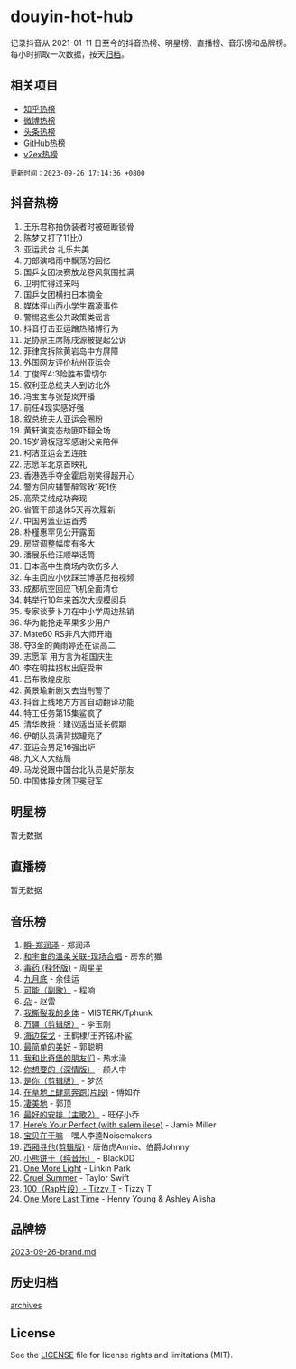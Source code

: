 # douyin-hot-hub

记录抖音从 2021-01-11 日至今的抖音热榜、明星榜、直播榜、音乐榜和品牌榜。每小时抓取一次数据，按天[归档](archives)。

## 相关项目

- [知乎热榜](https://github.com/lonnyzhang423/zhihu-hot-hub)
- [微博热榜](https://github.com/lonnyzhang423/weibo-hot-hub)
- [头条热榜](https://github.com/lonnyzhang423/toutiao-hot-hub)
- [GitHub热榜](https://github.com/lonnyzhang423/github-hot-hub)
- [v2ex热榜](https://github.com/lonnyzhang423/v2ex-hot-hub)


`更新时间：2023-09-26 17:14:36 +0800`

## 抖音热榜

1. 王乐君称拍伪装者时被砸断锁骨
1. 陈梦又打了11比0
1. 亚运武台 礼乐共美
1. 刀郎演唱雨中飘荡的回忆
1. 国乒女团决赛放龙卷风氛围拉满
1. 卫明忙得过来吗
1. 国乒女团横扫日本摘金
1. 媒体评山西小学生霸凌事件
1. 警惕这些公共政策类谣言
1. 抖音打击亚运蹭热赌博行为
1. 足协原主席陈戌源被提起公诉
1. 菲律宾拆除黄岩岛中方屏障
1. 外国网友评价杭州亚运会
1. 丁俊晖4:3险胜布雷切尔
1. 叙利亚总统夫人到访北外
1. 冯宝宝与张楚岚开播
1. 前任4现实感好强
1. 叙总统夫人亚运会圈粉
1. 黄轩演变态劫匪吓翻全场
1. 15岁滑板冠军感谢父亲陪伴
1. 柯洁亚运会五连胜
1. 志愿军北京首映礼
1. 香港选手夺金霍启刚笑得超开心
1. 警方回应辅警醉驾致1死1伤
1. 高荣艾绒成功奔现
1. 省管干部退休5天再次履新
1. 中国男篮亚运首秀
1. 朴槿惠罕见公开露面
1. 房贷调整幅度有多大
1. 潘展乐给汪顺举话筒
1. 日本高中生商场内砍伤多人
1. 车主回应小伙踩兰博基尼拍视频
1. 成都航空回应飞机全面清仓
1. 韩举行10年来首次大规模阅兵
1. 专家谈萝卜刀在中小学周边热销
1. 华为能抢走苹果多少用户
1. Mate60 RS非凡大师开箱
1. 夺3金的黄雨婷还在读高二
1. 志愿军 用方言为祖国庆生
1. 李在明拄拐杖出庭受审
1. 吕布敦煌皮肤
1. 黄景瑜新剧又去当刑警了
1. 抖音上线地方方言自动翻译功能
1. 特工任务第15集鲨疯了
1. 清华教授：建议适当延长假期
1. 伊朗队员满背拔罐亮了
1. 亚运会男足16强出炉
1. 九义人大结局
1. 马龙说跟中国台北队员是好朋友
1. 中国体操女团卫冕冠军

## 明星榜

暂无数据

## 直播榜

暂无数据

## 音乐榜

1. [瞬-郑润泽](https://sf6-cdn-tos.douyinstatic.com/obj/tos-cn-ve-2774/oYXHIohzvbNAzBhHgyksWpRM4bfkDsBdBDAynw) - 郑润泽
1. [和宇宙的温柔关联-现场合唱](https://sf3-cdn-tos.douyinstatic.com/obj/tos-cn-ve-2774/o0hONGDYQBgk0e5bqDeQOonVmncA6tC2nBwZLT) - 房东的猫
1. [毒药 (释怀版)](https://sf6-cdn-tos.douyinstatic.com/obj/tos-cn-ve-2774/oYILMEAzspdZBIzy4frJNB8ZHPHWAhiwowd4Ad) - 周星星
1. [九月底](https://sf3-cdn-tos.douyinstatic.com/obj/tos-cn-ve-2774/oMfewG4PDTFhF8iz3OGQ7ABH5i6fCgnMaoCbzZ) - 余佳运
1. [可能（副歌）](https://sf6-cdn-tos.douyinstatic.com/obj/tos-cn-ve-2774/cde1731888894259b333569393c2fb51) - 程响
1. [朵](https://sf3-cdn-tos.douyinstatic.com/obj/tos-cn-ve-2774/932f5bdfcd7c47b880525e92ab8a4999) - 赵雷
1. [我撕裂我的身体](https://sf3-cdn-tos.douyinstatic.com/obj/tos-cn-ve-2774/o0cWZzf7vIzpjLQBHPXwtFhMxYUvsP8AoC8EgA) - MISTERK/Tphunk
1. [万疆（剪辑版）](https://sf3-cdn-tos.douyinstatic.com/obj/tos-cn-ve-2774/ooG7oVgFlDTelKCjCsTTobQvbdtj1BBQXnfZd8) - 李玉刚
1. [海边探戈](https://sf6-cdn-tos.douyinstatic.com/obj/tos-cn-ve-2774/os9gE0VQCGqt6VQkZDyBBYvfSDY0QFe3vVmubn) - 王鹤棣/王齐铭/朴鲨
1. [最简单的美好](https://sf6-cdn-tos.douyinstatic.com/obj/tos-cn-ve-2774/a3623594908d4f208709c19c9584f981) - 郭聪明
1. [我和比奇堡的朋友们](https://sf6-cdn-tos.douyinstatic.com/obj/tos-cn-ve-2774/f0505db981ea4a6d91453a15924a82aa) - 热水澡
1. [你想要的（深情版）](https://sf3-cdn-tos.douyinstatic.com/obj/tos-cn-ve-2774/oIMnk8GFpoYUtBP39qsBLeMCDPQxxYcI4gbeZS) - 颜人中
1. [是你（剪辑版）](https://sf3-cdn-tos.douyinstatic.com/obj/tos-cn-ve-2774/46019dae783c4c969944217fe1cfafc4) - 梦然
1. [在草地上肆意奔跑(片段)](https://sf6-cdn-tos.douyinstatic.com/obj/tos-cn-ve-2774/8831d494742f45dabdfa8adb8b817259) - 傅如乔
1. [凄美地](https://sf3-cdn-tos.douyinstatic.com/obj/tos-cn-ve-2774/oshF4RgFMhmTSa4jCaHNUXI0NetFtBBQBzBZdf) - 郭顶
1. [最好的安排（主歌2）](https://sf3-cdn-tos.douyinstatic.com/obj/tos-cn-ve-2774/oMMZX1DuHpMwgoDztBmZswgQnbCeeANZxBHkFY) - 旺仔小乔
1. [Here’s Your Perfect (with salem ilese)](https://sf6-cdn-tos.douyinstatic.com/obj/tos-cn-ve-2774/076b1576c6c546598f803fe53da388a7) - Jamie Miller
1. [宝贝在干嘛](https://sf6-cdn-tos.douyinstatic.com/obj/tos-cn-ve-2774/okW4hBCfJI5B2ZEgTCtikhMW7IafzNrBQIYkpJ) - 嘿人李逵Noisemakers
1. [西厢寻他(剪辑版)](https://sf3-cdn-tos.douyinstatic.com/obj/tos-cn-ve-2774/oUsAVfAQKlRNxEv5qxvIB8o5qmIWUcXbzJKJhw) - 唐伯虎Annie、伯爵Johnny
1. [小熊饼干（纯音乐）](https://sf6-cdn-tos.douyinstatic.com/obj/tos-cn-ve-2774/c25d7893334c4ded99a2ae09f9e2a7d6) - BlackDD
1. [One More Light](https://sf3-cdn-tos.douyinstatic.com/obj/tos-cn-ve-2774/okIBCInhecoGOE5h6ZvqCBYtfXCIMQEbgkRKgD) - Linkin Park
1. [Cruel Summer](https://sf3-cdn-tos.douyinstatic.com/obj/tos-cn-ve-2774/b35ad770e6d4495abefaa493fa46b555) - Taylor Swift
1. [100（Rap片段）- Tizzy T](https://sf6-cdn-tos.douyinstatic.com/obj/tos-cn-ve-2774/f3d21de5ab834c0f9bb7443c06f73d04) - Tizzy T
1. [One More Last Time](https://sf6-cdn-tos.douyinstatic.com/obj/tos-cn-ve-2774/oAzTlo0LUAdCAIhjktsKWcLAEUKmZwGcOoB1fy) - Henry Young & Ashley Alisha

## 品牌榜

[2023-09-26-brand.md](archives/2023-09-26-brand.md)

## 历史归档

[archives](archives)

## License

See the [LICENSE](LICENSE) file for license rights and limitations (MIT).
